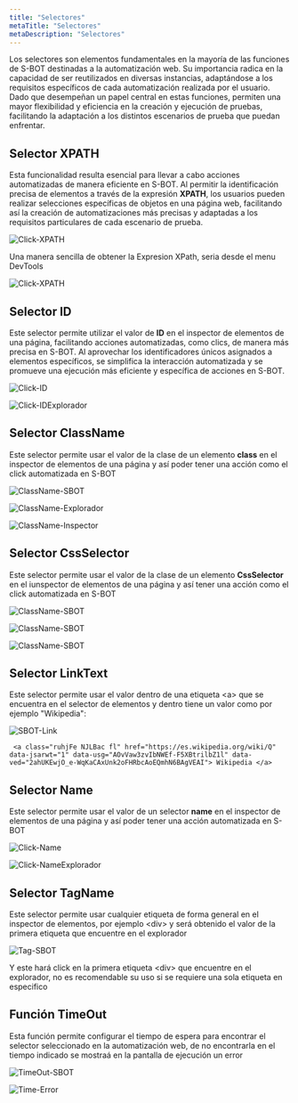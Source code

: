 ```yaml
---
title: "Selectores"
metaTitle: "Selectores"
metaDescription: "Selectores"
---
```


Los selectores son elementos fundamentales en la mayoría de las funciones de S-BOT destinadas a la automatización web. Su importancia radica en la capacidad de ser reutilizados en diversas instancias, adaptándose a los requisitos específicos de cada automatización realizada por el usuario. Dado que desempeñan un papel central en estas funciones, permiten una mayor flexibilidad y eficiencia en la creación y ejecución de pruebas, facilitando la adaptación a los distintos escenarios de prueba que puedan enfrentar.

## Selector XPATH

Esta funcionalidad resulta esencial para llevar a cabo acciones automatizadas de manera eficiente en S-BOT. Al permitir la identificación precisa de elementos a través de la expresión **XPATH**, los usuarios pueden realizar selecciones específicas de objetos en una página web, facilitando así la creación de automatizaciones más precisas y adaptadas a los requisitos particulares de cada escenario de prueba.

![Click-XPATH](./XPATH/Click-XPATH.png)

Una manera sencilla de obtener la Expresion XPath, seria desde el menu DevTools

![Click-XPATH](./XPATH/XPATH.png)

## Selector ID

Este selector permite utilizar el valor de **ID** en el inspector de elementos de una página, facilitando acciones automatizadas, como clics, de manera más precisa en S-BOT. Al aprovechar los identificadores únicos asignados a elementos específicos, se simplifica la interacción automatizada y se promueve una ejecución más eficiente y específica de acciones en S-BOT.

![Click-ID](./ID/ID.png)

![Click-IDExplorador](./ID/ID-Explorador.png)

## Selector ClassName

Este selector permite usar el valor de la clase de un elemento **class** en el inspector de elementos de una página y así poder tener una acción como el click automatizada en S-BOT

![ClassName-SBOT](./ClassName/SBOT-ClassName.png)

![ClassName-Explorador](./ClassName/explorador.png)

![ClassName-Inspector](./ClassName/inspector.png)

## Selector CssSelector

Este selector permite usar el valor de la clase de un elemento **CssSelector** en el iunspector de elementos de una página y así tener una acción como el click automatizada en S-BOT

![ClassName-SBOT](./CssSelector/SBOTCssSelector.png)

![ClassName-SBOT](./CssSelector/CssSelectorExplorador.png)

![ClassName-SBOT](./CssSelector/CssSelectorEstilos.png)

## Selector LinkText

Este selector permite usar el valor dentro de una etiqueta <a\> que se encuentra en el selector de elementos y dentro tiene un valor como por ejemplo "Wikipedia":

![SBOT-Link](./LinkText/SBOTLink.png)

     <a class="ruhjFe NJLBac fl" href="https://es.wikipedia.org/wiki/Q" data-jsarwt="1" data-usg="AOvVaw3zvIbNWEf-F5XBtrilbZ1l" data-ved="2ahUKEwjO_e-WqKaCAxUnk2oFHRbcAoEQmhN6BAgVEAI"> Wikipedia </a>

## Selector Name

Este selector permite usar el valor de un selector **name** en el inspector de elementos de una página y así poder tener una acción automatizada en S-BOT

![Click-Name](./Name/SBOT-Name.png)

![Click-NameExplorador](./Name/inspector-name.png)

## Selector TagName

Este selector permite usar cualquier etiqueta de forma general en el inspector de elementos, por ejemplo <div\> y será obtenido el valor de la primera etiqueta que encuentre en el explorador

![Tag-SBOT](./TagName/SbotTag.png)

Y este hará click en la primera etiqueta <div\> que encuentre en el explorador, no es recomendable su uso si se requiere una sola etiqueta en especifico

## Función TimeOut

Esta función permite configurar el tiempo de espera para encontrar el selector seleccionado en la automatización web, de no encontrarla en el tiempo indicado se mostraá en la pantalla de ejecución un error

![TimeOut-SBOT](./TimeOut/SbotTime.png)

![Time-Error](./TimeOut/errortime.png)